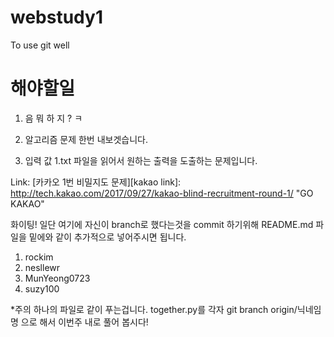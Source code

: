 # webstudy1
To use git well
# 해야할일
1. 음 뭐 하 지 ? ㅋ 
2. 알고리즘 문제 한번 내보겟습니다.

3. 입력 값 1.txt 파일을 읽어서 원하는 출력을 도출하는 문제입니다.

Link: [카카오 1번 비밀지도 문제][kakao link]: http://tech.kakao.com/2017/09/27/kakao-blind-recruitment-round-1/ "GO KAKAO"

화이팅!
일단 여기에 자신이 branch로 했다는것을 commit 하기위해  README.md 파일을 밑에와 같이 추가적으로 넣어주시면 됩니다.
1. rockim
2. nesllewr
3. MunYeong0723
4. suzy100

*주의 하나의 파일로 같이 푸는겁니다. together.py를 각자 git branch origin/닉네임명 으로 해서 이번주 내로 풀어 봅시다!
